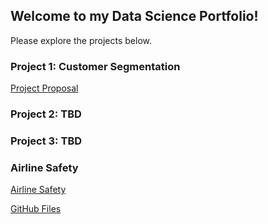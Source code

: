 ## Welcome to my Data Science Portfolio!
Please explore the projects below.




### Project 1: Customer Segmentation
[Project Proposal](https://github.com/madelinebauer/MBauer/blob/main/1.1%20Project%20Proposal%20-%20BAUER.pdf "Project Proposal")







### Project 2: TBD







### Project 3: TBD


### Airline Safety
[Airline Safety](https://bauerdsc640.blogspot.com/2021/05/air-travel-truths.html)

[GitHub Files](https://github.com/madelinebauer/AirlineSafety)


